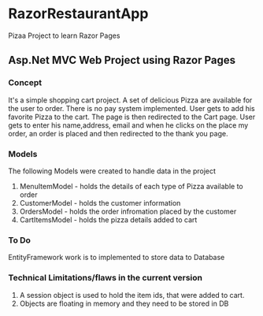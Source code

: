 # RazorRestaurantApp
Pizaa Project to learn Razor Pages

## Asp.Net MVC Web Project using Razor Pages

### Concept
  It's a simple shopping cart project. A set of delicious Pizza are available for the user to order. There is no pay system implemented. 
  User gets to add his favorite Pizza to the cart. The page is then redirected to the Cart page. User gets to enter his name,address, email and
  when he clicks on the place my order, an order is placed and then redirected to the thank you page.
  
### Models
 The following Models were created to handle data in the project
 
 1. MenuItemModel - holds the details of each type of Pizza available to order
 2. CustomerModel - holds the customer information
 3. OrdersModel - holds the order infromation placed by the customer
 4. CartItemsModel - holds the pizza details added to cart
  
### To Do
 EntityFramework work is to implemented to store data to Database
 
### Technical Limitations/flaws in the current version
 1. A session object is used to hold the item ids, that were added to cart.
 2. Objects are floating in memory and they need to be stored in DB

 

